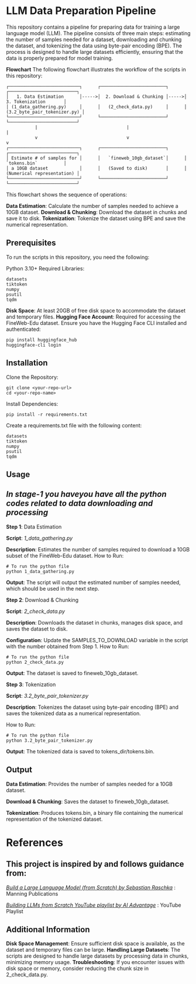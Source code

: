 # LLM Data Preparation Pipeline

This repository contains a pipeline for preparing data for training a large language model (LLM). The pipeline consists of three main steps: estimating the number of samples needed for a dataset, downloading and chunking the dataset, and tokenizing the data using byte-pair encoding (BPE). The process is designed to handle large datasets efficiently, ensuring that the data is properly prepared for model training.

**Flowchart**
The following flowchart illustrates the workflow of the scripts in this repository:
```
┌───────────────────────────┐      ┌─────────────────────────┐      ┌──────────────────────────┐
│   1. Data Estimation      │----->│  2. Download & Chunking │----->│    3. Tokenization       │
│ (1_data_gathering.py)     │      │   (2_check_data.py)     │      │ (3.2_byte_pair_tokenizer.py) │
└───────────────────────────┘      └─────────────────────────┘      └──────────────────────────┘
           |                                  |                                  |
           v                                  v                                  v
┌───────────────────────────┐      ┌─────────────────────────┐      ┌──────────────────────────┐
│ Estimate # of samples for │      │   `fineweb_10gb_dataset`│      │    `tokens.bin`          │
│ a 10GB dataset            │      │   (Saved to disk)       │      │ (Numerical representation) │
└───────────────────────────┘      └─────────────────────────┘      └──────────────────────────┘
```
This flowchart shows the sequence of operations:

**Data Estimation**: Calculate the number of samples needed to achieve a 10GB dataset.
**Download & Chunking**: Download the dataset in chunks and save it to disk.
**Tokenization**: Tokenize the dataset using BPE and save the numerical representation.

## Prerequisites
To run the scripts in this repository, you need the following:

Python 3.10+
Required Libraries:

```
datasets
tiktoken
numpy
psutil
tqdm
```

**Disk Space**: At least 20GB of free disk space to accommodate the dataset and temporary files.
**Hugging Face Account**: Required for accessing the FineWeb-Edu dataset. Ensure you have the Hugging Face CLI installed and authenticated:
```
pip install huggingface_hub
huggingface-cli login
```

## Installation

Clone the Repository:
```
git clone <your-repo-url>
cd <your-repo-name>
```

Install Dependencies:
```
pip install -r requirements.txt
```

Create a requirements.txt file with the following content:
```
datasets
tiktoken
numpy
psutil
tqdm
```


## Usage

## *In **stage-1** you haveyou have all the python codes related to data downloading and processing*

**Step 1**: Data Estimation

**Script**: *1_data_gathering.py*

**Description**: Estimates the number of samples required to download a 10GB subset of the FineWeb-Edu dataset.
How to Run:
```
# To run the python file
python 1_data_gathering.py
```

**Output**: The script will output the estimated number of samples needed, which should be used in the next step.

**Step 2**: Download & Chunking

**Script**: *2_check_data.py*

**Description**: Downloads the dataset in chunks, manages disk space, and saves the dataset to disk.

**Configuration**: Update the SAMPLES_TO_DOWNLOAD variable in the script with the number obtained from Step 1.
How to Run:
```
# To run the python file
python 2_check_data.py
```

**Output**: The dataset is saved to fineweb_10gb_dataset.

**Step 3**: Tokenization

**Script**: *3.2_byte_pair_tokenizer.py*

**Description**: Tokenizes the dataset using byte-pair encoding (BPE) and saves the tokenized data as a numerical representation.

How to Run:
```
# To run the python file
python 3.2_byte_pair_tokenizer.py
```

**Output**: The tokenized data is saved to tokens_dir/tokens.bin.

## Output

**Data Estimation**: Provides the number of samples needed for a 10GB dataset.

**Download & Chunking**: Saves the dataset to fineweb_10gb_dataset.

**Tokenization**: Produces tokens.bin, a binary file containing the numerical representation of the tokenized dataset.

# References

## This project is inspired by and follows guidance from:

*[Build a Large Language Model (from Scratch) by Sebastian Raschka](https://www.google.com/url?sa=E&q=https%3A%2F%2Fwww.manning.com%2Fbooks%2Fbuild-a-large-language-model-from-scratch%3Fa_aid%3Draschka%26a_bid%3D4c2437a0%26chan%3Dmm_github)* : Manning Publications

*[Building LLMs from Scratch YouTube playlist by AI Advantage](https://www.youtube.com/playlist?list=PLPTV0NXA_ZSgsLAr8YCgCwhPIJNNtexWu)* : YouTube Playlist

## Additional Information

**Disk Space Management**: Ensure sufficient disk space is available, as the dataset and temporary files can be large.
**Handling Large Datasets**: The scripts are designed to handle large datasets by processing data in chunks, minimizing memory usage.
**Troubleshooting**: If you encounter issues with disk space or memory, consider reducing the chunk size in 2_check_data.py.
